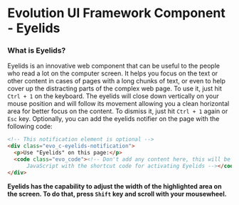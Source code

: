 # Evolution UI Framework Component - Eyelids

### What is Eyelids?

Eyelids is an innovative web component that can be useful to the people who read a lot on the computer screen. It helps you focus on the text or other content in cases of pages with a long chunks of text, or even to help cover up the distracting parts of the complex web page. To use it, just hit `Ctrl + 1` on the keyboard. The eyelids will close down vertically on your mouse position and will follow its movement allowing you a clean horizontal area for better focus on the content. To dismiss it, just hit `Ctrl + 1` again or `Esc` key. Optionally, you can add the eyelids notifier on the page with the following code:

```html
<!-- This notification element is optional -->
<div class="evo_c-eyelids-notification">
  <p>Use "Eyelids" on this page:</p>
  <code class="evo_code"><!-- Don't add any content here, this will be populated by the
      JavaScript with the shortcut code for activating Eyelids --></code>
</div>
```

**Eyelids has the capability to adjust the width of the highlighted area on the screen. To do that, press `Shift` key and scroll with your mousewheel.**
